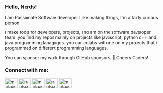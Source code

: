 <h3 >Hello, Nerds! </h3>
I am Passionate Software developer
I like making things, I'm a fairly curious person.

I make tools for developers, projects, and am on the software developer team. you find my repos mainly on projects like javascript, python c++ and java programming lanaguges. you can colabs with me on my projects that i programmed on different programming languages. 

You can sponsor my work through GitHub sponsors.
🥂 Cheers Coders!





<h3 align="left">Connect with me:</h3>
<p align="left">
<a href="https://twitter.com/mukeshutmani" target="blank"><img align="center" src="https://raw.githubusercontent.com/rahuldkjain/github-profile-readme-generator/master/src/images/icons/Social/twitter.svg" alt="mukeshutmani" height="30" width="40" /></a>
<a href="https://linkedin.com/in/mukesh-utmani-30b82b20a" target="blank"><img align="center" src="https://raw.githubusercontent.com/rahuldkjain/github-profile-readme-generator/master/src/images/icons/Social/linked-in-alt.svg" alt="mukesh-utmani-30b82b20a" height="30" width="40" /></a>
<a href="https://instagram.com/mukesh_utmani" target="blank"><img align="center" src="https://raw.githubusercontent.com/rahuldkjain/github-profile-readme-generator/master/src/images/icons/Social/instagram.svg" alt="mukesh_utmani" height="30" width="40" /></a>
<a href="https://www.hackerrank.com/mukesh_utmani" target="blank"><img align="center" src="https://raw.githubusercontent.com/rahuldkjain/github-profile-readme-generator/master/src/images/icons/Social/hackerrank.svg" alt="mukesh_utmani" height="30" width="40" /></a>
<a href="https://www.leetcode.com/mukeshutmani" target="blank"><img align="center" src="https://raw.githubusercontent.com/rahuldkjain/github-profile-readme-generator/master/src/images/icons/Social/leet-code.svg" alt="mukeshutmani" height="30" width="40" /></a>
</p>
